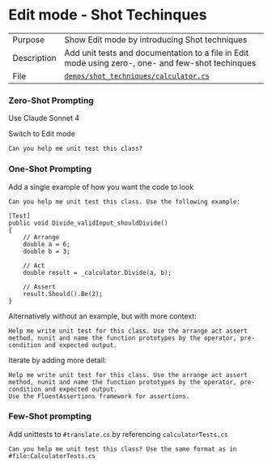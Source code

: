 # Edit mode - Shot Techinques

|             |                                                                                                   |
|-------------|---------------------------------------------------------------------------------------------------|
| Purpose     | Show Edit mode by introducing Shot techniques                                                     |
| Description | Add unit tests and documentation to a file in Edit mode using zero-, one- and few-shot techinques |
| File        | [`demos/shot_techniques/calculator.cs`](shot_techniques/calculator.cs) |

### Zero-Shot Prompting

Use Claude Sonnet 4

Switch to Edit mode

```text
Can you help me unit test this class?
```

### One-Shot Prompting

Add a single example of how you want the code to look

```text
Can you help me unit test this class. Use the following example:

[Test]
public void Divide_validInput_shouldDivide()
{
    // Arrange
    double a = 6;
    double b = 3;

    // Act
    double result = _calculator.Divide(a, b);

    // Assert
    result.Should().Be(2);
}
```

Alternatively without an example, but with more context:

```text
Help me write unit test for this class. Use the arrange act assert method, nunit and name the function prototypes by the operator, pre-condition and expected output.
```

Iterate by adding more detail:

```text
Help me write unit test for this class. Use the arrange act assert method, nunit and name the function prototypes by the operator, pre-condition and expected output.
Use the FluentAssertions framework for assertions.
```

### Few-Shot prompting

Add unittests to `#translate.cs` by referencing `calculatorTests.cs`

```text
Can you help me unit test this class? Use the same format as in #file:CalculatorTests.cs 
```
